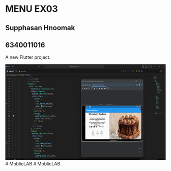 # MENU EX03
## Supphasan Hnoomak
## 6340011016
A new Flutter project.


<img src="assets/image/menu03.png" width="550" height="300">
#   M o b l i e L A B 
 
 #   M o b l i e L A B 
 
 
